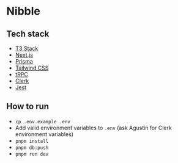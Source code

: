 # Nibble

## Tech stack
- [T3 Stack](https://create.t3.gg/)
- [Next.js](https://nextjs.org)
- [Prisma](https://prisma.io)
- [Tailwind CSS](https://tailwindcss.com)
- [tRPC](https://trpc.io)
- [Clerk](https://clerk.com/)
- [Jest](https://jestjs.io)

## How to run

- `cp .env.example .env`
- Add valid environment variables to `.env` (ask Agustín for Clerk environment variables)
- `pnpm install`
- `pnpm db:push`
- `pnpm run dev`